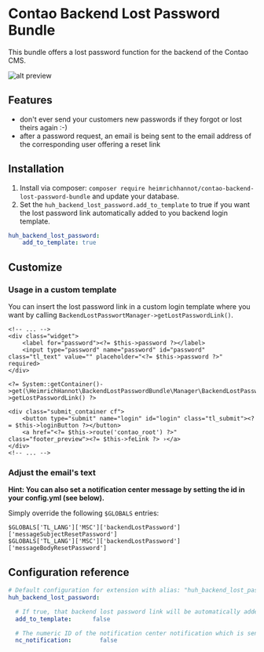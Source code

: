 # Contao Backend Lost Password Bundle

This bundle offers a lost password function for the backend of the Contao CMS.

![alt preview](docs/lost-password.png)

## Features

- don't ever send your customers new passwords if they forgot or lost theirs again :-)
- after a password request, an email is being sent to the email address of the corresponding user offering a reset link

## Installation

1. Install via composer: `composer require heimrichhannot/contao-backend-lost-password-bundle` and update your database.
1. Set the `huh_backend_lost_password.add_to_template` to true if you want the lost password link automatically added to you backend login template.

```yaml
huh_backend_lost_password:
    add_to_template: true
```

## Customize

### Usage in a custom template

You can insert the lost password link in a custom login template where you want by calling `BackendLostPasswortManager->getLostPasswordLink()`.

```
<!-- ... -->
<div class="widget">
    <label for="password"><?= $this->password ?></label>
    <input type="password" name="password" id="password" class="tl_text" value="" placeholder="<?= $this->password ?>" required>
</div>

<?= System::getContainer()->get(\HeimrichHannot\BackendLostPasswordBundle\Manager\BackendLostPasswordManager::class)->getLostPasswordLink() ?>

<div class="submit_container cf">
    <button type="submit" name="login" id="login" class="tl_submit"><?= $this->loginButton ?></button>
    <a href="<?= $this->route('contao_root') ?>" class="footer_preview"><?= $this->feLink ?> ›</a>
</div>
<!-- ... -->
```

### Adjust the email's text

**Hint: You can also set a notification center message by setting the id in your config.yml (see below).**

Simply override the following `$GLOBALS` entries:

```
$GLOBALS['TL_LANG']['MSC']['backendLostPassword']['messageSubjectResetPassword']
$GLOBALS['TL_LANG']['MSC']['backendLostPassword']['messageBodyResetPassword']
```

## Configuration reference

```yaml
# Default configuration for extension with alias: "huh_backend_lost_password"
huh_backend_lost_password:

  # If true, that backend lost password link will be automatically added to the backed login template. Default false. Will be true in the next major version!
  add_to_template:      false

  # The numeric ID of the notification center notification which is sent for resetting the password.
  nc_notification:        false

```
